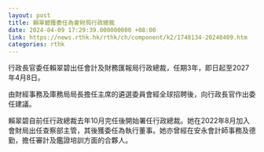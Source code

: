```yaml
---
layout: post
title: 賴翠碧獲委任為會財局行政總裁
date: 2024-04-09 17:29:39.000000000 +08:00
link: https://news.rthk.hk/rthk/ch/component/k2/1748134-20240409.htm
categories: rthk
---
```


行政長官委任賴翠碧出任會計及財務匯報局行政總裁，任期3年，即日起至2027年4月8日。

由財經事務及庫務局局長擔任主席的遴選委員會經全球招聘後，向行政長官作出委任建議。

賴翠碧自前任行政總裁去年10月完任後開始署任行政總裁。她在2022年8月加入會財局出任查察部主管，其後獲委任為執行董事。她亦曾經在安永會計師事務及德勤，擔任審計及鑑證培訓方面的合夥人。
